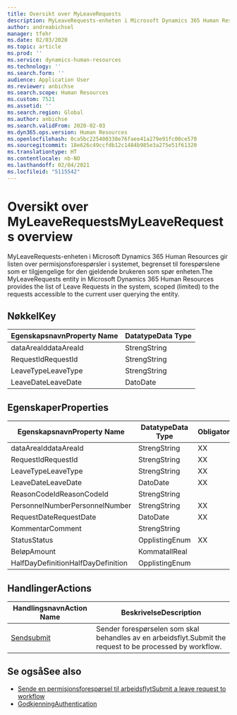 ```yaml
---
title: Oversikt over MyLeaveRequests
description: MyLeaveRequests-enheten i Microsoft Dynamics 365 Human Resources gir listen over permisjonsforespørsler i systemet, begrenset til forespørslene som er tilgjengelige for den gjeldende brukeren som spør enheten.
author: andreabichsel
manager: tfehr
ms.date: 02/03/2020
ms.topic: article
ms.prod: ''
ms.service: dynamics-human-resources
ms.technology: ''
ms.search.form: ''
audience: Application User
ms.reviewer: anbichse
ms.search.scope: Human Resources
ms.custom: 7521
ms.assetid: ''
ms.search.region: Global
ms.author: anbichse
ms.search.validFrom: 2020-02-03
ms.dyn365.ops.version: Human Resources
ms.openlocfilehash: 0ca5bc225400338e76faee41a279e91fc00ce570
ms.sourcegitcommit: 18e626c49ccfdb12c1484b985e3a275e51f61320
ms.translationtype: HT
ms.contentlocale: nb-NO
ms.lasthandoff: 02/04/2021
ms.locfileid: "5115542"
---
```

# <a name="myleaverequests-overview"></a><span data-ttu-id="d2230-103">Oversikt over MyLeaveRequests</span><span class="sxs-lookup"><span data-stu-id="d2230-103">MyLeaveRequests overview</span></span>

<span data-ttu-id="d2230-104">MyLeaveRequests-enheten i Microsoft Dynamics 365 Human Resources gir listen over permisjonsforespørsler i systemet, begrenset til forespørslene som er tilgjengelige for den gjeldende brukeren som spør enheten.</span><span class="sxs-lookup"><span data-stu-id="d2230-104">The MyLeaveRequests entity in Microsoft Dynamics 365 Human Resources provides the list of Leave Requests in the system, scoped (limited) to the requests accessible to the current user querying the entity.</span></span>

## <a name="key"></a><span data-ttu-id="d2230-105">Nøkkel</span><span class="sxs-lookup"><span data-stu-id="d2230-105">Key</span></span>

  | <span data-ttu-id="d2230-106">Egenskapsnavn</span><span class="sxs-lookup"><span data-stu-id="d2230-106">Property Name</span></span> | <span data-ttu-id="d2230-107">Datatype</span><span class="sxs-lookup"><span data-stu-id="d2230-107">Data Type</span></span> |
  |---------------|-----------|
  | <span data-ttu-id="d2230-108">dataAreaId</span><span class="sxs-lookup"><span data-stu-id="d2230-108">dataAreaId</span></span>    | <span data-ttu-id="d2230-109">Streng</span><span class="sxs-lookup"><span data-stu-id="d2230-109">String</span></span>    |
  | <span data-ttu-id="d2230-110">RequestId</span><span class="sxs-lookup"><span data-stu-id="d2230-110">RequestId</span></span>     | <span data-ttu-id="d2230-111">Streng</span><span class="sxs-lookup"><span data-stu-id="d2230-111">String</span></span>    |
  | <span data-ttu-id="d2230-112">LeaveType</span><span class="sxs-lookup"><span data-stu-id="d2230-112">LeaveType</span></span>     | <span data-ttu-id="d2230-113">Streng</span><span class="sxs-lookup"><span data-stu-id="d2230-113">String</span></span>    |
  | <span data-ttu-id="d2230-114">LeaveDate</span><span class="sxs-lookup"><span data-stu-id="d2230-114">LeaveDate</span></span>     | <span data-ttu-id="d2230-115">Dato</span><span class="sxs-lookup"><span data-stu-id="d2230-115">Date</span></span>      |
  
## <a name="properties"></a><span data-ttu-id="d2230-116">Egenskaper</span><span class="sxs-lookup"><span data-stu-id="d2230-116">Properties</span></span>

  | <span data-ttu-id="d2230-117">Egenskapsnavn</span><span class="sxs-lookup"><span data-stu-id="d2230-117">Property Name</span></span>     | <span data-ttu-id="d2230-118">Datatype</span><span class="sxs-lookup"><span data-stu-id="d2230-118">Data Type</span></span> | <span data-ttu-id="d2230-119">Obligatorisk</span><span class="sxs-lookup"><span data-stu-id="d2230-119">Required</span></span> |
  |-------------------|-----------|----------|
  | <span data-ttu-id="d2230-120">dataAreaId</span><span class="sxs-lookup"><span data-stu-id="d2230-120">dataAreaId</span></span>        | <span data-ttu-id="d2230-121">Streng</span><span class="sxs-lookup"><span data-stu-id="d2230-121">String</span></span>    | <span data-ttu-id="d2230-122">X</span><span class="sxs-lookup"><span data-stu-id="d2230-122">X</span></span>        |
  | <span data-ttu-id="d2230-123">RequestId</span><span class="sxs-lookup"><span data-stu-id="d2230-123">RequestId</span></span>         | <span data-ttu-id="d2230-124">Streng</span><span class="sxs-lookup"><span data-stu-id="d2230-124">String</span></span>    | <span data-ttu-id="d2230-125">X</span><span class="sxs-lookup"><span data-stu-id="d2230-125">X</span></span>        |
  | <span data-ttu-id="d2230-126">LeaveType</span><span class="sxs-lookup"><span data-stu-id="d2230-126">LeaveType</span></span>         | <span data-ttu-id="d2230-127">Streng</span><span class="sxs-lookup"><span data-stu-id="d2230-127">String</span></span>    | <span data-ttu-id="d2230-128">X</span><span class="sxs-lookup"><span data-stu-id="d2230-128">X</span></span>        |
  | <span data-ttu-id="d2230-129">LeaveDate</span><span class="sxs-lookup"><span data-stu-id="d2230-129">LeaveDate</span></span>         | <span data-ttu-id="d2230-130">Dato</span><span class="sxs-lookup"><span data-stu-id="d2230-130">Date</span></span>      | <span data-ttu-id="d2230-131">X</span><span class="sxs-lookup"><span data-stu-id="d2230-131">X</span></span>        |
  | <span data-ttu-id="d2230-132">ReasonCodeId</span><span class="sxs-lookup"><span data-stu-id="d2230-132">ReasonCodeId</span></span>      | <span data-ttu-id="d2230-133">Streng</span><span class="sxs-lookup"><span data-stu-id="d2230-133">String</span></span>    |          |
  | <span data-ttu-id="d2230-134">PersonnelNumber</span><span class="sxs-lookup"><span data-stu-id="d2230-134">PersonnelNumber</span></span>   | <span data-ttu-id="d2230-135">Streng</span><span class="sxs-lookup"><span data-stu-id="d2230-135">String</span></span>    | <span data-ttu-id="d2230-136">X</span><span class="sxs-lookup"><span data-stu-id="d2230-136">X</span></span>        |
  | <span data-ttu-id="d2230-137">RequestDate</span><span class="sxs-lookup"><span data-stu-id="d2230-137">RequestDate</span></span>       | <span data-ttu-id="d2230-138">Dato</span><span class="sxs-lookup"><span data-stu-id="d2230-138">Date</span></span>      | <span data-ttu-id="d2230-139">X</span><span class="sxs-lookup"><span data-stu-id="d2230-139">X</span></span>        |
  | <span data-ttu-id="d2230-140">Kommentar</span><span class="sxs-lookup"><span data-stu-id="d2230-140">Comment</span></span>           | <span data-ttu-id="d2230-141">Streng</span><span class="sxs-lookup"><span data-stu-id="d2230-141">String</span></span>    |          |
  | <span data-ttu-id="d2230-142">Status</span><span class="sxs-lookup"><span data-stu-id="d2230-142">Status</span></span>            | <span data-ttu-id="d2230-143">Opplisting</span><span class="sxs-lookup"><span data-stu-id="d2230-143">Enum</span></span>      | <span data-ttu-id="d2230-144">X</span><span class="sxs-lookup"><span data-stu-id="d2230-144">X</span></span>        |
  | <span data-ttu-id="d2230-145">Beløp</span><span class="sxs-lookup"><span data-stu-id="d2230-145">Amount</span></span>            | <span data-ttu-id="d2230-146">Kommatall</span><span class="sxs-lookup"><span data-stu-id="d2230-146">Real</span></span>      |          |
  | <span data-ttu-id="d2230-147">HalfDayDefinition</span><span class="sxs-lookup"><span data-stu-id="d2230-147">HalfDayDefinition</span></span> | <span data-ttu-id="d2230-148">Opplisting</span><span class="sxs-lookup"><span data-stu-id="d2230-148">Enum</span></span>      |          |

## <a name="actions"></a><span data-ttu-id="d2230-149">Handlinger</span><span class="sxs-lookup"><span data-stu-id="d2230-149">Actions</span></span>

 | <span data-ttu-id="d2230-150">Handlingsnavn</span><span class="sxs-lookup"><span data-stu-id="d2230-150">Action Name</span></span>                               | <span data-ttu-id="d2230-151">Beskrivelse</span><span class="sxs-lookup"><span data-stu-id="d2230-151">Description</span></span>                                     |
 |-------------------------------------------|-------------------------------------------------|
 | [<span data-ttu-id="d2230-152">Send</span><span class="sxs-lookup"><span data-stu-id="d2230-152">submit</span></span>](hr-developer-api-myleaverequests-submit.md)   | <span data-ttu-id="d2230-153">Sender forespørselen som skal behandles av en arbeidsflyt.</span><span class="sxs-lookup"><span data-stu-id="d2230-153">Submit the request to be processed by workflow.</span></span> |

## <a name="see-also"></a><span data-ttu-id="d2230-154">Se også</span><span class="sxs-lookup"><span data-stu-id="d2230-154">See also</span></span>

- [<span data-ttu-id="d2230-155">Sende en permisjonsforespørsel til arbeidsflyt</span><span class="sxs-lookup"><span data-stu-id="d2230-155">Submit a leave request to workflow</span></span>](hr-developer-api-myleaverequests-submit.md)
- [<span data-ttu-id="d2230-156">Godkjenning</span><span class="sxs-lookup"><span data-stu-id="d2230-156">Authentication</span></span>](hr-developer-api-authentication.md)